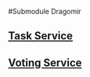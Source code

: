 #Submodule Dragomir

## [Task Service](https://github.com/VintusS/PAD-Task-Service)

## [Voting Service](https://github.com/VintusS/PAD-Voting-Service)